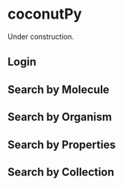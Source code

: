 # coconutPy
Under construction.

## Login

## Search by Molecule

## Search by Organism

## Search by Properties

## Search by Collection
